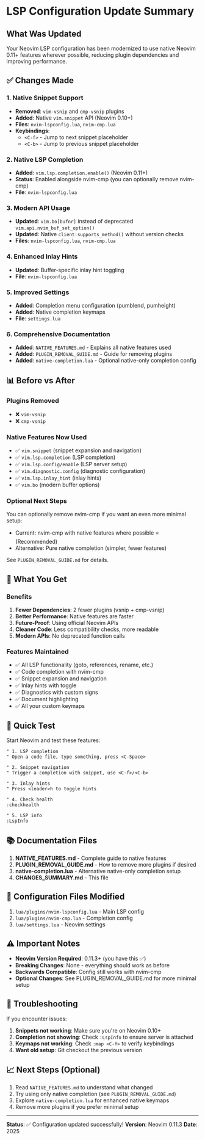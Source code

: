 # LSP Configuration Update Summary

## What Was Updated

Your Neovim LSP configuration has been modernized to use native Neovim 0.11+ features wherever possible, reducing plugin dependencies and improving performance.

## ✅ Changes Made

### 1. **Native Snippet Support**
- **Removed**: `vim-vsnip` and `cmp-vsnip` plugins
- **Added**: Native `vim.snippet` API (Neovim 0.10+)
- **Files**: `nvim-lspconfig.lua`, `nvim-cmp.lua`
- **Keybindings**:
  - `<C-f>` - Jump to next snippet placeholder
  - `<C-b>` - Jump to previous snippet placeholder

### 2. **Native LSP Completion**
- **Added**: `vim.lsp.completion.enable()` (Neovim 0.11+)
- **Status**: Enabled alongside nvim-cmp (you can optionally remove nvim-cmp)
- **File**: `nvim-lspconfig.lua`

### 3. **Modern API Usage**
- **Updated**: `vim.bo[bufnr]` instead of deprecated `vim.api.nvim_buf_set_option()`
- **Updated**: Native `client:supports_method()` without version checks
- **Files**: `nvim-lspconfig.lua`, `nvim-cmp.lua`

### 4. **Enhanced Inlay Hints**
- **Updated**: Buffer-specific inlay hint toggling
- **File**: `nvim-lspconfig.lua`

### 5. **Improved Settings**
- **Added**: Completion menu configuration (pumblend, pumheight)
- **Added**: Native completion keymaps
- **File**: `settings.lua`

### 6. **Comprehensive Documentation**
- **Added**: `NATIVE_FEATURES.md` - Explains all native features used
- **Added**: `PLUGIN_REMOVAL_GUIDE.md` - Guide for removing plugins
- **Added**: `native-completion.lua` - Optional native-only completion config

## 📊 Before vs After

### Plugins Removed
- ❌ `vim-vsnip`
- ❌ `cmp-vsnip`

### Native Features Now Used
- ✅ `vim.snippet` (snippet expansion and navigation)
- ✅ `vim.lsp.completion` (LSP completion)
- ✅ `vim.lsp.config/enable` (LSP server setup)
- ✅ `vim.diagnostic.config` (diagnostic configuration)
- ✅ `vim.lsp.inlay_hint` (inlay hints)
- ✅ `vim.bo` (modern buffer options)

### Optional Next Steps
You can optionally remove nvim-cmp if you want an even more minimal setup:
- Current: nvim-cmp with native features where possible ⭐ (Recommended)
- Alternative: Pure native completion (simpler, fewer features)

See `PLUGIN_REMOVAL_GUIDE.md` for details.

## 🚀 What You Get

### Benefits
1. **Fewer Dependencies**: 2 fewer plugins (vsnip + cmp-vsnip)
2. **Better Performance**: Native features are faster
3. **Future-Proof**: Using official Neovim APIs
4. **Cleaner Code**: Less compatibility checks, more readable
5. **Modern APIs**: No deprecated function calls

### Features Maintained
- ✅ All LSP functionality (goto, references, rename, etc.)
- ✅ Code completion with nvim-cmp
- ✅ Snippet expansion and navigation
- ✅ Inlay hints with toggle
- ✅ Diagnostics with custom signs
- ✅ Document highlighting
- ✅ All your custom keymaps

## 🎯 Quick Test

Start Neovim and test these features:

```vim
" 1. LSP completion
" Open a code file, type something, press <C-Space>

" 2. Snippet navigation
" Trigger a completion with snippet, use <C-f>/<C-b>

" 3. Inlay hints
" Press <leader>h to toggle hints

" 4. Check health
:checkhealth

" 5. LSP info
:LspInfo
```

## 📚 Documentation Files

1. **NATIVE_FEATURES.md** - Complete guide to native features
2. **PLUGIN_REMOVAL_GUIDE.md** - How to remove more plugins if desired
3. **native-completion.lua** - Alternative native-only completion setup
4. **CHANGES_SUMMARY.md** - This file

## 🔧 Configuration Files Modified

1. `lua/plugins/nvim-lspconfig.lua` - Main LSP config
2. `lua/plugins/nvim-cmp.lua` - Completion config
3. `lua/settings.lua` - Neovim settings

## ⚠️ Important Notes

- **Neovim Version Required**: 0.11.3+ (you have this ✅)
- **Breaking Changes**: None - everything should work as before
- **Backwards Compatible**: Config still works with nvim-cmp
- **Optional Changes**: See PLUGIN_REMOVAL_GUIDE.md for more minimal setup

## 🐛 Troubleshooting

If you encounter issues:

1. **Snippets not working**: Make sure you're on Neovim 0.10+
2. **Completion not showing**: Check `:LspInfo` to ensure server is attached
3. **Keymaps not working**: Check `:map <C-f>` to verify keybindings
4. **Want old setup**: Git checkout the previous version

## 📈 Next Steps (Optional)

1. Read `NATIVE_FEATURES.md` to understand what changed
2. Try using only native completion (see `PLUGIN_REMOVAL_GUIDE.md`)
3. Explore `native-completion.lua` for enhanced native keymaps
4. Remove more plugins if you prefer minimal setup

---

**Status**: ✅ Configuration updated successfully!
**Version**: Neovim 0.11.3
**Date**: 2025
